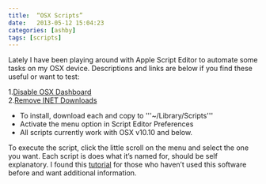 ```yaml
---
title:  “OSX Scripts”
date:   2013-05-12 15:04:23
categories: [ashby]
tags: [scripts]
---
```

Lately I have been playing around with Apple Script Editor to automate some tasks on my OSX device.  Descriptions and links are below if you find these useful or want to test:

1.[Disable OSX Dashboard](https://ashby.keybase.pub/Blog/Scripts/Disable%20OSX%20Dashboard.app)<br>
2.[Remove INET Downloads](https://ashby.keybase.pub/Blog/Scripts/Remove%20INET%20Downloads.app)

* To install, download each and copy to '''~/Library/Scripts'''
* Activate the menu option in Script Editor Preferences
* All scripts currently work with OSX v10.10 and below.  

To execute the script, click the little scroll on the menu and select the one you want.  Each script is does what it’s named for, should be self explanatory.  I found this [tutorial](https://macosxautomation.com/applescript/firsttutorial/02.html) for those who haven’t used this software before and want additional information.

